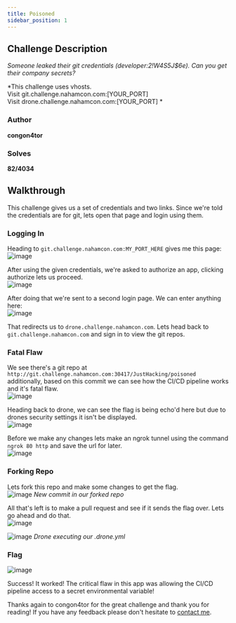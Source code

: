 ```yaml
---
title: Poisoned
sidebar_position: 1
---
```


## Challenge Description
*Someone leaked their git credentials (developer:2!W4S5J$6e). Can you get their company secrets?*

*This challenge uses vhosts.  
Visit git.challenge.nahamcon.com:[YOUR_PORT]  
Visit drone.challenge.nahamcon.com:[YOUR_PORT]  *
### Author
**congon4tor**

### Solves
**82/4034**

## Walkthrough

This challenge gives us a set of credentials and two links. Since we're told the credentials are for git, lets open that page and login using them.

### Logging In

Heading to `git.challenge.nahamcon.com:MY_PORT_HERE` gives me this page:  
![image](/img/CTFs/NahamCon_2022/POISON_git_login.png)

After using the given credentials, we're asked to authorize an app, clicking authorize lets us proceed.   
![image](/img/CTFs/NahamCon_2022/POISON_app_auth.png)

After doing that we're sent to a second login page. We can enter anything here:  
![image](/img/CTFs/NahamCon_2022/POISON_drone_login.png)

That redirects us to `drone.challenge.nahamcon.com`. Lets head back to `git.challenge.nahamcon.com` and sign in to view the git repos.

### Fatal Flaw
We see there's a git repo at `http://git.challenge.nahamcon.com:30417/JustHacking/poisoned` additionally, based on this commit we can see how the CI/CD pipeline works and it's fatal flaw.   
![image](/img/CTFs/NahamCon_2022/POISON_git_commit.png)

Heading back to drone, we can see the flag is being echo'd here but due to drones security settings it isn't be displayed.  
![image](/img/CTFs/NahamCon_2022/POISON_drone_commit.png)

Before we make any changes lets make an ngrok tunnel using the command `ngrok 80 http` and save the url for later.  
![image](/img/CTFs/NahamCon_2022/POISON_ngrok_tunnel.png)

### Forking Repo
Lets fork this repo and make some changes to get the flag.  
![image](/img/CTFs/NahamCon_2022/POISON_mali_commit.png)
*New commit in our forked repo*

All that's left is to make a pull request and see if it sends the flag over. Lets go ahead and do that.  
![image](/img/CTFs/NahamCon_2022/POISON_pull_request.png)

![image](/img/CTFs/NahamCon_2022/POISON_git_output.png)
*Drone executing our .drone.yml*

### Flag
![image](/img/CTFs/NahamCon_2022/POISON_flag.png)

Success! It worked! The critical flaw in this app was allowing the CI/CD pipeline access to a secret environmental variable! 

Thanks again to congon4tor for the great challenge and thank you for reading! If you have any feedback please don't hesitate to [contact me](/contact).
